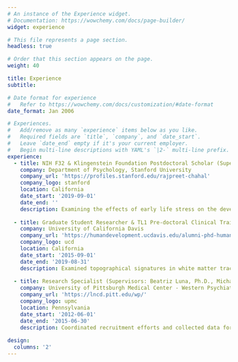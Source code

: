 ```yaml
---
# An instance of the Experience widget.
# Documentation: https://wowchemy.com/docs/page-builder/
widget: experience

# This file represents a page section.
headless: true

# Order that this section appears on the page.
weight: 40

title: Experience
subtitle:

# Date format for experience
#   Refer to https://wowchemy.com/docs/customization/#date-format
date_format: Jan 2006

# Experiences.
#   Add/remove as many `experience` items below as you like.
#   Required fields are `title`, `company`, and `date_start`.
#   Leave `date_end` empty if it's your current employer.
#   Begin multi-line descriptions with YAML's `|2-` multi-line prefix.
experience:
  - title: NIH F32 & Klingenstein Foundation Postdoctoral Scholar (Supervisor: Ian Gotlib, Ph.D.)
    company: Department of Psychology, Stanford University
    company_url: 'https://profiles.stanford.edu/rajpreet-chahal'
    company_logo: stanford
    location: California
    date_start: '2019-09-01'
    date_end: ''
    description: Examining the effects of early life stress on the development of large-scale structural and functional brain circuits to understand when and in whom neurobiological alterations arise and confer risk for depression and suicidal ideation. The goal of this research is to guide person-centered approaches to detect vulnerability for and predict the course of depression.
        
  - title: Graduate Student Researcher & TL1 Pre-doctoral Clinical Training Scholar (Supervisor: Amanda Guyer, Ph.D.)
    company: University of California Davis
    company_url: 'https://humandevelopment.ucdavis.edu/alumni-phd-human-development'
    company_logo: ucd
    location: California
    date_start: '2015-09-01'
    date_end: '2019-08-31'
    description: Examined topographical signatures in white matter tracts as they reflect the history of depressive symptoms in adolescent girls, and patterns of functional connectivity, revealed by neural biotyping, as they forecast future internalizing symptoms in at-risk adolescents.
    
  - title: Research Specialist (Supervisors: Beatriz Luna, Ph.D., Michael Hallquist, Ph.D.)
    company: University of Pittsburgh Medical Center - Western Psychiatric Institute and Clinic
    company_url: 'https://lncd.pitt.edu/wp/'
    company_logo: upmc
    location: Pennsylvania
    date_start: '2012-06-01'
    date_end: '2015-06-30'
    description: Coordinated recruitment efforts and collected data for multiple longitudinal studies investigating cognitive development in typically-developing and at-risk children, adolescents, and adults. Tested subjects on behavioral and imaging protocols using eye-tracking, fMRI, MEG, and PET. Examined neural influences on incentive processing and inhibitory control and contributed to a review of literature on cognitive control development.
    
design:
  columns: '2'
---
```

